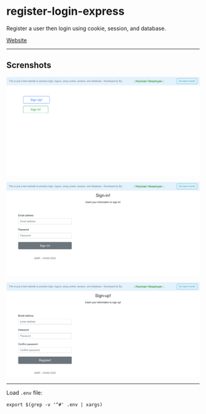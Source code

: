 # register-login-express
Register a user then login using cookie, session, and database.

[Website](https://register-login-express.herokuapp.com/)

---

## Screnshots

![home](screenshots/home.png)

![login](screenshots/login.png)

![register](screenshots/register.png)


---

Load `.env` file:
```
export $(grep -v '^#' .env | xargs)
```

